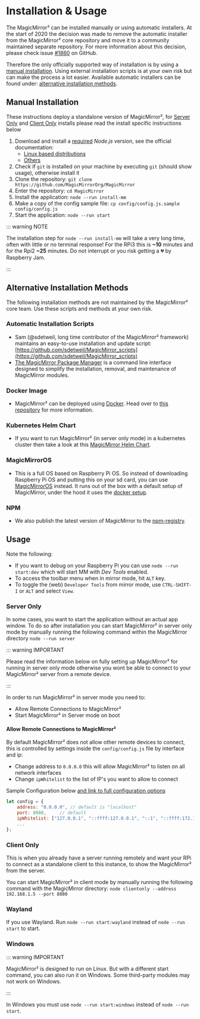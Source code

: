 # Installation & Usage

The MagicMirror² can be installed manually or using automatic installers. At the
start of 2020 the decision was made to remove the automatic installer from the
MagicMirror² core repository and move it to a community maintained separate
repository. For more information about this decision, please check issue
[#1860](https://github.com/MagicMirrorOrg/MagicMirror/issues/1860) on GitHub.

Therefore the only officially supported way of installation is by using a
[manual installation](#manual-installation). Using external installation scripts
is at your own risk but can make the process a lot easier. Available automatic
installers can be found under:
[alternative installation methods](#alternative-installation-methods).

## Manual Installation

These instructions deploy a standalone version of MagicMirror², for
[Server Only](/getting-started/installation.md#server-only) and
[Client Only](/getting-started/installation.md#client-only) installs please read
the install specific instructions below

1. Download and install a
   [required](https://github.com/MagicMirrorOrg/MagicMirror/releases) _Node.js_
   version, see the official documentation:
   - [Linux based distributions](https://github.com/nodesource/distributions)
   - [Others](https://nodejs.org/en/download)
2. Check if `git` is installed on your machine by executing `git` (should show
   usage), otherwise install it
3. Clone the repository:
   `git clone https://github.com/MagicMirrorOrg/MagicMirror`
4. Enter the repository: `cd MagicMirror`
5. Install the application: `node --run install-mm`
6. Make a copy of the config sample file:
   `cp config/config.js.sample config/config.js`
7. Start the application: `node --run start`

::: warning NOTE

The installation step for `node --run install-mm` will take a very long time,
often with little or no terminal response! For the RPi3 this is **~10** minutes
and for the Rpi2 **~25** minutes. Do not interrupt or you risk getting a
:broken_heart: by Raspberry Jam.

:::

## Alternative Installation Methods

The following installation methods are not maintained by the MagicMirror² core
team. Use these scripts and methods at your own risk.

### Automatic Installation Scripts

- Sam (@sdetweil, long time contributor of the MagicMirror² framework) maintains
  an easy-to-use installation and update script:
  [https://github.com/sdetweil/MagicMirror_scripts](https://github.com/sdetweil/MagicMirror_scripts)
- [The MagicMirror Package Manager](https://github.com/Bee-Mar/mmpm) is a
  command line interface designed to simplify the installation, removal, and
  maintenance of MagicMirror modules.

### Docker Image

- MagicMirror² can be deployed using [Docker](https://docker.com). Head over to
  [this repository](https://gitlab.com/khassel/magicmirror) for more
  information.

### Kubernetes Helm Chart

- If you want to run MagicMirror² (in server only mode) in a kubernetes cluster
  then take a look at this
  [MagicMirror Helm Chart](https://gitlab.com/khassel/magicmirror-helm).

### MagicMirrorOS

- This is a full OS based on Raspberry Pi OS. So instead of downloading
  Raspberry Pi OS and putting this on your sd card, you can use
  [MagicMirrorOS](https://github.com/guysoft/MagicMirrorOS) instead. It runs out
  of the box with a default setup of MagicMirror, under the hood it uses the
  [docker setup](https://gitlab.com/khassel/magicmirror).

### NPM

- We also publish the latest version of MagicMirror to the
  [npm-registry](https://www.npmjs.com/package/magicmirror).

## Usage

Note the following:

- If you want to debug on your Raspberry Pi you can use `node --run start:dev`
  which will start MM with _Dev Tools_ enabled.
- To access the toolbar menu when in mirror mode, hit `ALT` key.
- To toggle the (web) `Developer Tools` from mirror mode, use `CTRL-SHIFT-I` or
  `ALT` and select `View`.

### Server Only

In some cases, you want to start the application without an actual app window.
To do so after installation you can start MagicMirror² in server only mode by
manually running the following command within the MagicMirror directory
`node --run server`

::: warning IMPORTANT

Please read the information below on fully setting up MagicMirror² for running
in server only mode otherwise you wont be able to connect to your MagicMirror²
server from a remote device.

:::

In order to run MagicMirror² in server mode you need to:

- Allow Remote Connections to MagicMirror²
- Start MagicMirror² in Server mode on boot

#### Allow Remote Connections to MagicMirror²

By default MagicMirror² does not allow other remote devices to connect, this is
controlled by settings inside the `config/config.js` file by interface and ip:

- Change address to `0.0.0.0` this will allow MagicMirror² to listen on all
  network interfaces
- Change `ipWhitelist` to the list of IP's you want to allow to connect

Sample Configuration below
[and link to full configuration options](/configuration/introduction.md#introduction)

```js
let config = {
	address: "0.0.0.0",	// default is "localhost"
	port: 8080,		// default
	ipWhitelist: ["127.0.0.1", "::ffff:127.0.0.1", "::1", "::ffff:172.17.0.1"], // default -- need to add your IP here
	...
};
```

### Client Only

This is when you already have a server running remotely and want your RPi to
connect as a standalone client to this instance, to show the MagicMirror² from
the server.

You can start MagicMirror² in client mode by manually running the following
command with the MagicMirror directory:
`node clientonly --address 192.168.1.5 --port 8080`

### Wayland

If you use Wayland. Run `node --run start:wayland` instead of `node --run start`
to start.

### Windows

::: warning IMPORTANT

MagicMirror² is designed to run on Linux. But with a different start command,
you can also run it on Windows. Some third-party modules may not work on
Windows.

:::

In Windows you must use `node --run start:windows` instead of
`node --run start`.
